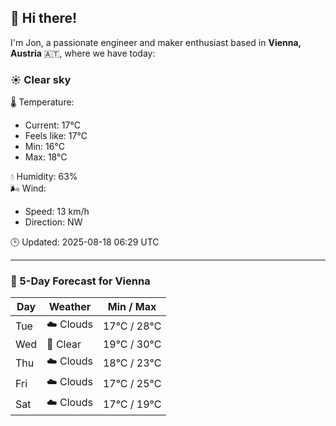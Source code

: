 ## 👋 Hi there!

I'm Jon, a passionate engineer and maker enthusiast based in **Vienna, Austria** 🇦🇹, where we have today:

### ☀️ Clear sky 

🌡️ Temperature: 
* Current: 17°C
* Feels like: 17°C
* Min: 16°C 
* Max: 18°C  

💧 Humidity: 63%  
🌬️ Wind: 
* Speed: 13 km/h 
* Direction: NW  

🕒 Updated: 2025-08-18 06:29 UTC

---

### 📅 5-Day Forecast for Vienna

| Day | Weather | Min / Max |
|-----|---------|------------|
| Tue | ☁️ Clouds | 17°C / 28°C |
| Wed | 🌙 Clear | 19°C / 30°C |
| Thu | ☁️ Clouds | 18°C / 23°C |
| Fri | ☁️ Clouds | 17°C / 25°C |
| Sat | ☁️ Clouds | 17°C / 19°C |
